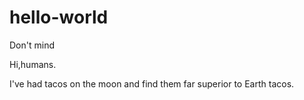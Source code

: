 # hello-world
Don't mind

Hi,humans.

I've had tacos on the moon and find them far superior to Earth tacos. 
